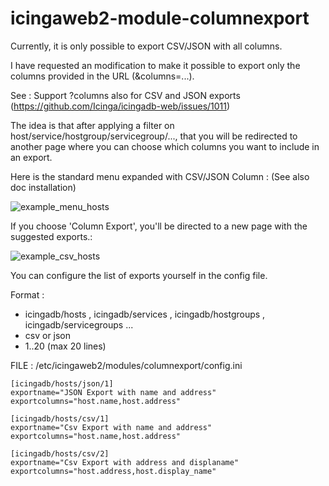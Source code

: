 # icingaweb2-module-columnexport

Currently, it is only possible to export CSV/JSON with all columns.

I have requested an modification to make it possible to export only the columns provided in the URL (&columns=...).

See : Support ?columns also for CSV and JSON exports  (https://github.com/Icinga/icingadb-web/issues/1011)

The idea is that after applying a filter on host/service/hostgroup/servicegroup/..., 
that you will be redirected to another page where you can choose which columns you want to include in an export.

Here is the standard menu expanded with CSV/JSON Column : 
(See also doc installation)

![example_menu_hosts](https://github.com/gbin2265/icingaweb2-module-columnexport/assets/29303758/58a85b35-8141-4a20-a4ea-c75df96eb296)

If you choose 'Column Export', you'll be directed to a new page with the suggested exports.: 

![example_csv_hosts](https://github.com/gbin2265/icingaweb2-module-columnexport/assets/29303758/20139be0-6cd4-4cbf-bdcb-d7b35dad4e60)


You can configure the list of exports yourself in the config file.

Format :
  - icingadb/hosts , icingadb/services , icingadb/hostgroups , icingadb/servicegroups ...
  - csv or json
  - 1..20  (max 20 lines)

FILE : /etc/icingaweb2/modules/columnexport/config.ini
```
[icingadb/hosts/json/1]
exportname="JSON Export with name and address"
exportcolumns="host.name,host.address"

[icingadb/hosts/csv/1]
exportname="Csv Export with name and address"
exportcolumns="host.name,host.address"

[icingadb/hosts/csv/2]
exportname="Csv Export with address and displaname"
exportcolumns="host.address,host.display_name"
```
